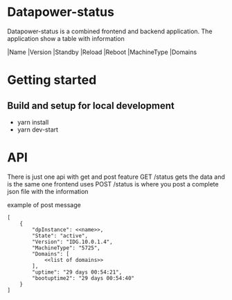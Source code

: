 # Datapower-status

Datapower-status is a combined frontend and backend application.
The application show a table with information

|Name |Version |Standby |Reload |Reboot |MachineType |Domains

# Getting started

## Build and setup for local development

- yarn install
- yarn dev-start

# API

There is just one api with get and post feature
GET /status gets the data and is the same one frontend uses
POST /status is where you post a complete json file with the information

example of post message

```
[
    {
        "dpInstance": <<name>>,
        "State": "active",
        "Version": "IDG.10.0.1.4",
        "MachineType": "5725",
        "Domains": [
            <<list of domains>>
        ],
        "uptime": "29 days 00:54:21",
        "bootuptime2": "29 days 00:54:40"
    }
]
```
